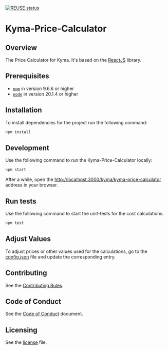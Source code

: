 [![REUSE status](https://api.reuse.software/badge/github.com/kyma-project/price-calculator)](https://api.reuse.software/info/github.com/kyma-project/price-calculator)

# Kyma-Price-Calculator

## Overview

The Price Calculator for Kyma. It's based on the [ReactJS](https://reactjs.org/) library.

## Prerequisites

- [`npm`](https://www.npmjs.com/) in version 9.6.6 or higher
- [`node`](https://nodejs.org/en/) in version 20.1.4 or higher

## Installation

To install dependencies for the project run the following command:

```bash
npm install
```

## Development

Use the following command to run the Kyma-Price-Calculator locally:

```bash
npm start
```

After a while, open the [http://localhost:3000/kyma/kyma-price-calculator](http://localhost:3000/kyma/kyma-price-calculator) address in your browser.

## Run tests

Use the following command to start the unit-tests for the cost calculations:

```bash
npm test
```

## Adjust Values

To adjust prices or other values used for the calculations, go to the [config.json](src/config.json) file and update the corresponding entry.

## Contributing

See the [Contributing Rules](CONTRIBUTING.md).

## Code of Conduct

See the [Code of Conduct](CODE_OF_CONDUCT.md) document.

## Licensing

See the [license](./LICENSE) file.
